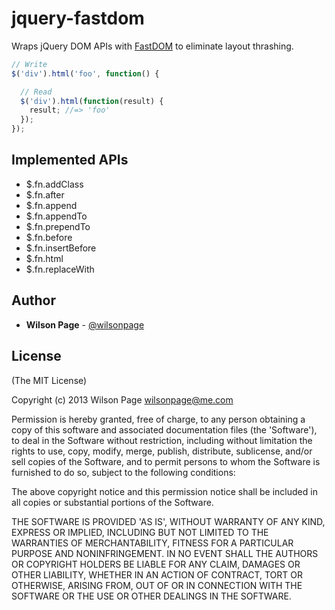 # jquery-fastdom

Wraps jQuery DOM APIs with [FastDOM](http://github.com/wilsonpage/fastdom) to eliminate layout thrashing.

```js
// Write
$('div').html('foo', function() {

  // Read
  $('div').html(function(result) {
    result; //=> 'foo'
  });
});
```

## Implemented APIs

- $.fn.addClass
- $.fn.after
- $.fn.append
- $.fn.appendTo
- $.fn.prependTo
- $.fn.before
- $.fn.insertBefore
- $.fn.html
- $.fn.replaceWith

## Author

- **Wilson Page** - [@wilsonpage](http://twitter.com/wilsonpage)

## License

(The MIT License)

Copyright (c) 2013 Wilson Page <wilsonpage@me.com>

Permission is hereby granted, free of charge, to any person obtaining a copy of this software and associated documentation files (the 'Software'), to deal in the Software without restriction, including without limitation the rights to use, copy, modify, merge, publish, distribute, sublicense, and/or sell copies of the Software, and to permit persons to whom the Software is furnished to do so, subject to the following conditions:

The above copyright notice and this permission notice shall be included in all copies or substantial portions of the Software.

THE SOFTWARE IS PROVIDED 'AS IS', WITHOUT WARRANTY OF ANY KIND, EXPRESS OR IMPLIED, INCLUDING BUT NOT LIMITED TO THE WARRANTIES OF MERCHANTABILITY, FITNESS FOR A PARTICULAR PURPOSE AND NONINFRINGEMENT. IN NO EVENT SHALL THE AUTHORS OR COPYRIGHT HOLDERS BE LIABLE FOR ANY CLAIM, DAMAGES OR OTHER LIABILITY, WHETHER IN AN ACTION OF CONTRACT, TORT OR OTHERWISE, ARISING FROM, OUT OF OR IN CONNECTION WITH THE SOFTWARE OR THE USE OR OTHER DEALINGS IN THE SOFTWARE.
